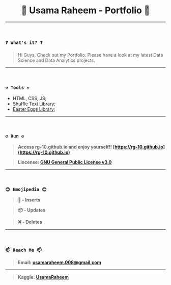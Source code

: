 <h1 align="center">🌟 Usama Raheem - Portfolio 🌟</h1>

----
<br>

### `❓ What's it? ❓`

> Hi Guys, Check out my Portfolio. Please have a look at my latest Data Science and Data Analytics projects.

----
<br>

### `⚒️ Tools ⚒️`

* HTML, CSS, JS;
* [Shuffle Text Library](https://webcodeflow.com/text-shuffle-text-js/);
* [Easter Eggs Library](https://github.com/WeiChiaChang/easter-egg-collection);

----
<br>

### `⚙️ Run ⚙️`

> **Access rg-10.github.io and enjoy yourself!! [https://rg-10.github.io](https://rg-10.github.io)**

> **Lincense: [GNU General Public License v3.0](https://github.com/RG-10/RG-10.github.io/blob/main/LICENSE)**

----
<br>

### `😊 Emojipedia 😊`

> **🎉 - Inserts**

> **📦 - Updates**

> **❌ - Deletes**



----
<br>

### `📫 Reach Me 📫`

> **Email:** **[usamaraheem.008@gmail.com](mailto:usamaraheem.008@gmail.com?)**


----

> **Kaggle:** **[UsamaRaheem](https://www.kaggle.com/usamaraheem)**
